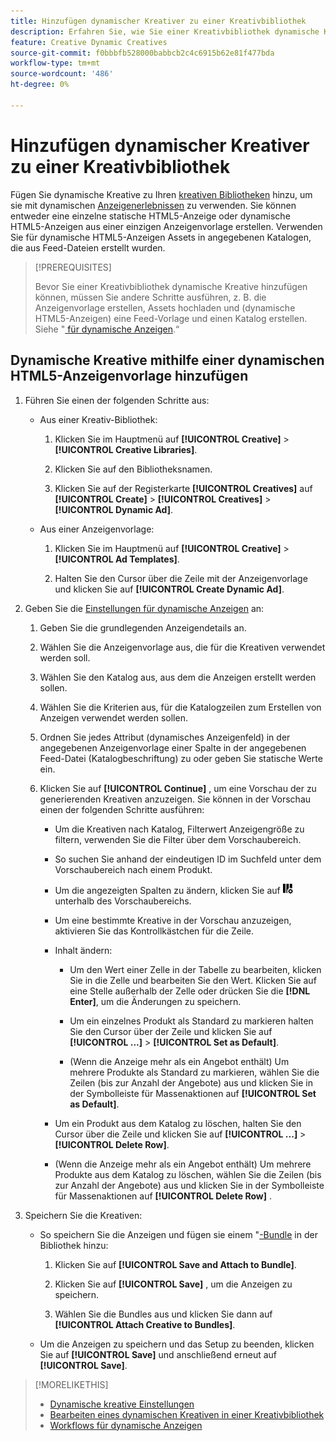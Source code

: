 ```yaml
---
title: Hinzufügen dynamischer Kreativer zu einer Kreativbibliothek
description: Erfahren Sie, wie Sie einer Kreativbibliothek dynamische Kreative hinzufügen.
feature: Creative Dynamic Creatives
source-git-commit: f0bbbfb528000babbcb2c4c6915b62e81f477bda
workflow-type: tm+mt
source-wordcount: '486'
ht-degree: 0%

---
```


# Hinzufügen dynamischer Kreativer zu einer Kreativbibliothek

Fügen Sie dynamische Kreative zu Ihren [kreativen Bibliotheken](creative-library-manage.md) hinzu, um sie mit dynamischen [Anzeigenerlebnissen](/help/creative/experiences/experience-about.md) zu verwenden. Sie können entweder eine einzelne statische HTML5-Anzeige oder dynamische HTML5-Anzeigen aus einer einzigen Anzeigenvorlage erstellen. Verwenden Sie für dynamische HTML5-Anzeigen Assets in angegebenen Katalogen, die aus Feed-Dateien erstellt wurden.

>[!PREREQUISITES]
>
>Bevor Sie einer Kreativbibliothek dynamische Kreative hinzufügen können, müssen Sie andere Schritte ausführen, z. B. die Anzeigenvorlage erstellen, Assets hochladen und (dynamische HTML5-Anzeigen) eine Feed-Vorlage und einen Katalog erstellen. Siehe &quot;[ für dynamische Anzeigen](/help/creative/introduction/workflow-dynamic-ads.md).“

<!-- This does't work for me 9/24 -- I still have to select a catalog:

## Add dynamic creatives using a static HTML5 ad template

1. In the main menu, click **[!UICONTROL Creative]** > **[!UICONTROL Creative Libraries]**.

1. Click the library name.

1. On the **[!UICONTROL Creatives]** tab, click **[!UICONTROL Create]** > **[!UICONTROL Creatives]** > **[!UICONTROL Dynamic Ad]**.

1. Specify the [dynamic ad settings](/help/creative/creative-libraries/creative-settings-dynamic.md#dynamic-ad-settings-static-html5):

   1. On the [!UICONTROL Basic Details] tab, specify the ad details and the clickURL.

   1. Click **[!UICONTROL Process]**.

   1. On the [!UICONTROL Attributes Details] tab, specify the dynamic ad attributes.

1. Click **[!UICONTROL Save]**.

-->

## Dynamische Kreative mithilfe einer dynamischen HTML5-Anzeigenvorlage hinzufügen

1. Führen Sie einen der folgenden Schritte aus:

   * Aus einer Kreativ-Bibliothek:

      1. Klicken Sie im Hauptmenü auf **[!UICONTROL Creative]** > **[!UICONTROL Creative Libraries]**.

      1. Klicken Sie auf den Bibliotheksnamen.

      1. Klicken Sie auf der Registerkarte **[!UICONTROL Creatives]** auf **[!UICONTROL Create]** > **[!UICONTROL Creatives]** > **[!UICONTROL Dynamic Ad]**.

   * Aus einer Anzeigenvorlage:

      1. Klicken Sie im Hauptmenü auf **[!UICONTROL Creative]** > **[!UICONTROL Ad Templates]**.

      1. Halten Sie den Cursor über die Zeile mit der Anzeigenvorlage und klicken Sie auf **[!UICONTROL Create Dynamic Ad]**.

1. Geben Sie die [Einstellungen für dynamische Anzeigen](/help/creative/creative-libraries/creative-settings-dynamic.md) an:

   1. Geben Sie die grundlegenden Anzeigendetails an.

   1. Wählen Sie die Anzeigenvorlage aus, die für die Kreativen verwendet werden soll.

   1. Wählen Sie den Katalog aus, aus dem die Anzeigen erstellt werden sollen.

   1. Wählen Sie die Kriterien aus, für die Katalogzeilen zum Erstellen von Anzeigen verwendet werden sollen.

   1. Ordnen Sie jedes Attribut (dynamisches Anzeigenfeld) in der angegebenen Anzeigenvorlage einer Spalte in der angegebenen Feed-Datei (Katalogbeschriftung) zu oder geben Sie statische Werte ein.

   1. Klicken Sie auf **[!UICONTROL Continue]** , um eine Vorschau der zu generierenden Kreativen anzuzeigen. Sie können in der Vorschau einen der folgenden Schritte ausführen:

      * Um die Kreativen nach Katalog, Filterwert <!-- explain more--> Anzeigengröße zu filtern, verwenden Sie die Filter über dem Vorschaubereich.

      * So suchen Sie anhand der eindeutigen ID im Suchfeld unter dem Vorschaubereich nach einem Produkt.

      * Um die angezeigten Spalten zu ändern, klicken Sie auf ![Spaltenfilter](/help/creative/assets/custom-columns.png "Spaltenfilter") unterhalb des Vorschaubereichs.

      * Um eine bestimmte Kreative in der Vorschau anzuzeigen, aktivieren Sie das Kontrollkästchen für die Zeile.

      * Inhalt ändern:

         * Um den Wert einer Zelle in der Tabelle zu bearbeiten, klicken Sie in die Zelle und bearbeiten Sie den Wert. Klicken Sie auf eine Stelle außerhalb der Zelle oder drücken Sie die **[!DNL Enter]**, um die Änderungen zu speichern.

         * Um ein einzelnes Produkt als Standard zu markieren<!--Explain what this means. --> halten Sie den Cursor über der Zeile und klicken Sie auf **[!UICONTROL ...]** > **[!UICONTROL Set as Default]**.

         * (Wenn die Anzeige mehr als ein Angebot enthält) Um mehrere Produkte als Standard zu markieren, wählen Sie die Zeilen (bis zur Anzahl der Angebote) aus und klicken Sie in der Symbolleiste für Massenaktionen auf **[!UICONTROL Set as Default]**.

      * Um ein Produkt aus dem Katalog zu löschen, halten Sie den Cursor über die Zeile und klicken Sie auf **[!UICONTROL ...]** > **[!UICONTROL Delete Row]**.

      * (Wenn die Anzeige mehr als ein Angebot enthält) Um mehrere Produkte aus dem Katalog zu löschen, wählen Sie die Zeilen (bis zur Anzahl der Angebote) aus und klicken Sie in der Symbolleiste für Massenaktionen auf **[!UICONTROL Delete Row]** .

1. Speichern Sie die Kreativen:

   * So speichern Sie die Anzeigen und fügen sie einem &quot;[-Bundle](/help/creative/creative-libraries/bundle-manage.md) in der Bibliothek hinzu:

      1. Klicken Sie auf **[!UICONTROL Save and Attach to Bundle]**.

      1. Klicken Sie auf **[!UICONTROL Save]** , um die Anzeigen zu speichern.

      1. Wählen Sie die Bundles aus und klicken Sie dann auf **[!UICONTROL Attach Creative to Bundles]**.

   * Um die Anzeigen zu speichern und das Setup zu beenden, klicken Sie auf **[!UICONTROL Save]** und anschließend erneut auf **[!UICONTROL Save]**.

>[!MORELIKETHIS]
>
>* [Dynamische kreative Einstellungen](creative-settings-dynamic.md)
>* [Bearbeiten eines dynamischen Kreativen in einer Kreativbibliothek](creative-edit-dynamic.md)
>* [Workflows für dynamische Anzeigen](/help/creative/introduction/workflow-dynamic-ads.md)
